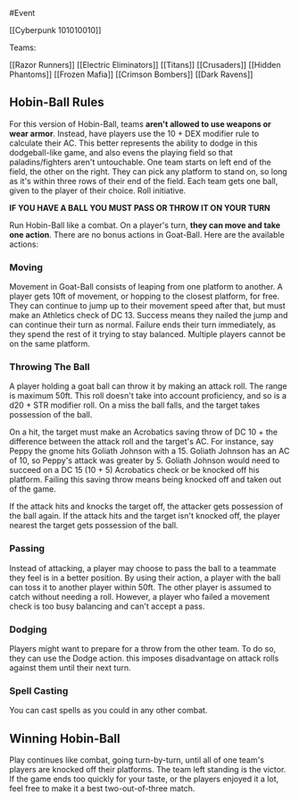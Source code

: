 #Event

[[Cyberpunk 101010010]]

Teams:

[[Razor Runners]]
[[Electric Eliminators]]
[[Titans]]
[[Crusaders]]
[[Hidden Phantoms]]
[[Frozen Mafia]]
[[Crimson Bombers]]
[[Dark Ravens]]




## Hobin-Ball Rules

For this version of Hobin-Ball, teams **aren't allowed to use weapons or wear armor**. Instead, have players use the 10 + DEX modifier rule to calculate their AC. This better represents the ability to dodge in this dodgeball-like game, and also evens the playing field so that paladins/fighters aren't untouchable. One team starts on left end of the field, the other on the right. They can pick any platform to stand on, so long as it's within three rows of their end of the field. Each team gets one ball, given to the player of their choice. Roll initiative.

**IF YOU HAVE A BALL YOU MUST PASS OR THROW IT ON YOUR TURN**

Run Hobin-Ball like a combat. On a player's turn, **they can move and take one action**. There are no bonus actions in Goat-Ball. Here are the available actions:


### Moving

Movement in Goat-Ball consists of leaping from one platform to another. A player gets 10ft of movement, or hopping to the closest platform, for free. They can continue to jump up to their movement speed after that, but must make an Athletics check of DC 13. Success means they nailed the jump and can continue their turn as normal. Failure ends their turn immediately, as they spend the rest of it trying to stay balanced. Multiple players cannot be on the same platform.

### Throwing The Ball

A player holding a goat ball can throw it by making an attack roll. The range is maximum 50ft. This roll doesn't take into account proficiency, and so is a d20 + STR modifier roll. On a miss the ball falls, and the target takes possession of the ball.

On a hit, the target must make an Acrobatics saving throw of DC 10 + the difference between the attack roll and the target's AC. For instance, say Peppy the gnome hits Goliath Johnson with a 15. Goliath Johnson has an AC of 10, so Peppy's attack was greater by 5. Goliath Johnson would need to succeed on a DC 15 (10 + 5) Acrobatics check or be knocked off his platform. Failing this saving throw means being knocked off and taken out of the game.

If the attack hits and knocks the target off, the attacker gets possession of the ball again. If the attack hits and the target isn't knocked off, the player nearest the target gets possession of the ball.


### Passing

Instead of attacking, a player may choose to pass the ball to a teammate they feel is in a better position. By using their action, a player with the ball can toss it to another player within 50ft. The other player is assumed to catch without needing a roll. However, a player who failed a movement check is too busy balancing and can't accept a pass.


### Dodging

Players might want to prepare for a throw from the other team. To do so, they can use the Dodge action. this imposes disadvantage on attack rolls against them until their next turn.

### Spell Casting

You can cast spells as you could in any other combat.


## Winning Hobin-Ball

Play continues like combat, going turn-by-turn, until all of one team's players are knocked off their platforms. The team left standing is the victor. If the game ends too quickly for your taste, or the players enjoyed it a lot, feel free to make it a best two-out-of-three match.